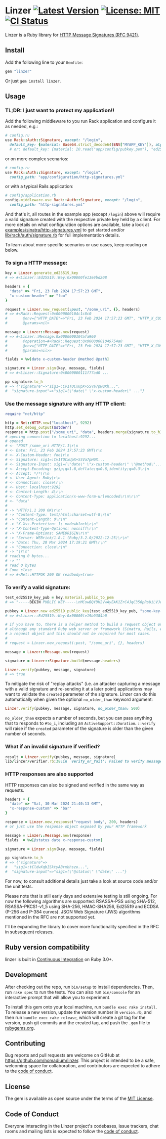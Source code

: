 # Linzer [![Latest Version][gem-badge]][gem-link] [![License: MIT][license-image]][license-link] [![CI Status][ci-image]][ci-link]

[gem-badge]: https://badge.fury.io/rb/linzer.svg
[gem-link]: https://rubygems.org/gems/linzer
[license-image]: https://img.shields.io/badge/license-MIT-blue.svg
[license-link]: https://github.com/nomadium/linzer/blob/master/LICENSE.txt
[ci-image]: https://github.com/nomadium/linzer/actions/workflows/main.yml/badge.svg?branch=master
[ci-link]: https://github.com/nomadium/linzer/actions/workflows/main.yml

Linzer is a Ruby library for [HTTP Message Signatures (RFC 9421)](https://www.rfc-editor.org/rfc/rfc9421.html).

## Install

Add the following line to your `Gemfile`:

```ruby
gem "linzer"
```

Or just `gem install linzer`.

## Usage

### TL;DR: I just want to protect my application!!

Add the following middleware to you run Rack application and configure it
as needed, e.g.:

```ruby
# config.ru
use Rack::Auth::Signature, except: "/login",
  default_key: {material: Base64.strict_decode64(ENV["MYAPP_KEY"]), alg: "hmac-sha256"}
  # or: default_key: {material: IO.read("app/config/pubkey.pem"), "ed25519"}
```

or on more complex scenarios:

```ruby
# config.ru
use Rack::Auth::Signature, except: "/login",
  config_path: "app/configuration/http-signatures.yml"
```

or with a typical Rails application:

```ruby
# config/application.rb
config.middleware.use Rack::Auth::Signature, except: "/login",
  config_path: "http-signatures.yml"
```

And that's it, all routes in the example app (except `/login`) above will
require a valid signature created with the respective private key held by a
client. For more details on what configuration options are available, take a
look at
[examples/sinatra/http-signatures.yml](https://github.com/nomadium/linzer/tree/master/examples/sinatra/http-signatures.yml) to get started and/or
[lib/rack/auth/signature.rb](https://github.com/nomadium/linzer/tree/master/lib/rack/auth/signature.rb) for full implementation details.

To learn about more specific scenarios or use cases, keep reading on below.

### To sign a HTTP message:

```ruby
key = Linzer.generate_ed25519_key
# => #<Linzer::Ed25519::Key:0x00000fe13e9bd208

headers = {
  "date" => "Fri, 23 Feb 2024 17:57:23 GMT",
  "x-custom-header" => "foo"
}

request = Linzer.new_request(:post, "/some_uri", {}, headers)
# => #<Rack::Request:0x0000000104c1c8c0
#       @env={"HTTP_DATE"=>"Fri, 23 Feb 2024 17:57:23 GMT", "HTTP_X_CUSTOM..."
#       @params=nil>

message = Linzer::Message.new(request)
# => #<Linzer::Message:0x0000000104afa960
#       @operation=#<Rack::Request:0x00000001049754a0
#       @env={"HTTP_DATE"=>"Fri, 23 Feb 2024 17:57:23 GMT", "HTTP_X_CUSTOM..."
#       @params=nil>>

fields = %w[date x-custom-header @method @path]

signature = Linzer.sign(key, message, fields)
# => #<Linzer::Signature:0x0000000111f77ad0 ...

pp signature.to_h
# => {"signature"=>"sig1=:Cv1TUCxUpX+5SVa7pH0Xh...",
#  "signature-input"=>"sig1=(\"date\" \"x-custom-header\" ..."}
```

### Use the message signature with any HTTP client:

```ruby
require "net/http"

http = Net::HTTP.new("localhost", 9292)
http.set_debug_output($stderr)
response = http.post("/some_uri", "data", headers.merge(signature.to_h))
# opening connection to localhost:9292...
# opened
# <- "POST /some_uri HTTP/1.1\r\n
# <- Date: Fri, 23 Feb 2024 17:57:23 GMT\r\n
# <- X-Custom-Header: foo\r\n
# <- Signature: sig1=:Cv1TUCxUpX+5SVa7pH0X...
# <- Signature-Input: sig1=(\"date\" \"x-custom-header\" \"@method\"...
# <- Accept-Encoding: gzip;q=1.0,deflate;q=0.6,identity;q=0.3\r\n
# <- Accept: */*\r\n
# <- User-Agent: Ruby\r\n
# <- Connection: close\r\n
# <- Host: localhost:9292
# <- Content-Length: 4\r\n
# <- Content-Type: application/x-www-form-urlencoded\r\n\r\n"
# <- "data"
#
# -> "HTTP/1.1 200 OK\r\n"
# -> "Content-Type: text/html;charset=utf-8\r\n"
# -> "Content-Length: 0\r\n"
# -> "X-Xss-Protection: 1; mode=block\r\n"
# -> "X-Content-Type-Options: nosniff\r\n"
# -> "X-Frame-Options: SAMEORIGIN\r\n"
# -> "Server: WEBrick/1.8.1 (Ruby/3.2.0/2022-12-25)\r\n"
# -> "Date: Thu, 28 Mar 2024 17:19:21 GMT\r\n"
# -> "Connection: close\r\n"
# -> "\r\n"
# reading 0 bytes...
# -> ""
# read 0 bytes
# Conn close
# => #<Net::HTTPOK 200 OK readbody=true>
```

### To verify a valid signature:

```ruby
test_ed25519_key_pub = key.material.public_to_pem
# => "-----BEGIN PUBLIC KEY-----\nMCowBQYDK2VwAyEAK1ZrC4JqC356pRsUiLVJdFZ3dAjo909VfWs1li33MCQ=\n-----END PUBLIC KEY-----\n"

pubkey = Linzer.new_ed25519_public_key(test_ed25519_key_pub, "some-key-ed25519")
# => #<Linzer::Ed25519::Key:0x00000fe19b9384b0

# if you have to, there is a helper method to build a request object on the server side
# although any standard Ruby web server or framework (Sinatra, Rails, etc) should expose
# a request object and this should not be required for most cases.
#
# request = Linzer.new_request(:post, "/some_uri", {}, headers)

message = Linzer::Message.new(request)

signature = Linzer::Signature.build(message.headers)

Linzer.verify(pubkey, message, signature)
# => true
```

To mitigate the risk of "replay attacks" (i.e. an attacker capturing a message with a valid signature and re-sending it at a later point) applications may want to validate the `created` parameter of the signature. Linzer can do this automatically when given the optional `no_older_than` keyword argument:

```ruby
Linzer.verify(pubkey, message, signature, no_older_than: 500)
```

`no_older_than` expects a number of seconds, but you can pass anything that to responds to `#to_i`, including an `ActiveSupport::Duration`.
`::verify` will raise if the `created` parameter of the signature is older than the given number of seconds.

### What if an invalid signature if verified?

```ruby
result = Linzer.verify(pubkey, message, signature)
lib/linzer/verifier.rb:38:in `verify_or_fail': Failed to verify message: Invalid signature. (Linzer::Error)
```

### HTTP responses are also supported

HTTP responses can also be signed and verified in the same way as requests.

```ruby
headers = {
  "date" => "Sat, 30 Mar 2024 21:40:13 GMT",
  "x-response-custom" => "bar"
}

response = Linzer.new_response("request body", 200, headers)
# or just use the response object exposed by your HTTP framework

message = Linzer::Message.new(response)
fields  = %w[@status date x-response-custom]

signature = Linzer.sign(key, message, fields)

pp signature.to_h
# => {"signature"=>
#   "sig1=:tCldwXqbISktyABrmbhszo...",
#  "signature-input"=>"sig1=(\"@status\" \"date\" ..."}

```

For now, to consult additional details just take a look at source code and/or the unit tests.

Please note that is still early days and extensive testing is still ongoing. For now the following algorithms are supported: RSASSA-PSS using SHA-512, RSASSA-PKCS1-v1_5 using SHA-256, HMAC-SHA256, Ed25519 and ECDSA (P-256 and P-384 curves). JSON Web Signature (JWS) algorithms mentioned in the RFC are not supported yet.

I'll be expanding the library to cover more functionality specified in the RFC
in subsequent releases.

## Ruby version compatibility

linzer is built in [Continuous Integration](https://github.com/nomadium/linzer/actions/workflows/main.yml) on Ruby 3.0+.

## Development

After checking out the repo, run `bin/setup` to install dependencies. Then, run `rake spec` to run the tests. You can also run `bin/console` for an interactive prompt that will allow you to experiment.

To install this gem onto your local machine, run `bundle exec rake install`. To release a new version, update the version number in `version.rb`, and then run `bundle exec rake release`, which will create a git tag for the version, push git commits and the created tag, and push the `.gem` file to [rubygems.org](https://rubygems.org).

## Contributing

Bug reports and pull requests are welcome on GitHub at https://github.com/nomadium/linzer. This project is intended to be a safe, welcoming space for collaboration, and contributors are expected to adhere to the [code of conduct](https://github.com/nomadium/linzer/blob/master/CODE_OF_CONDUCT.md).

## License

The gem is available as open source under the terms of the [MIT License](https://opensource.org/licenses/MIT).

## Code of Conduct

Everyone interacting in the Linzer project's codebases, issue trackers, chat rooms and mailing lists is expected to follow the [code of conduct](https://github.com/nomadium/linzer/blob/master/CODE_OF_CONDUCT.md).
